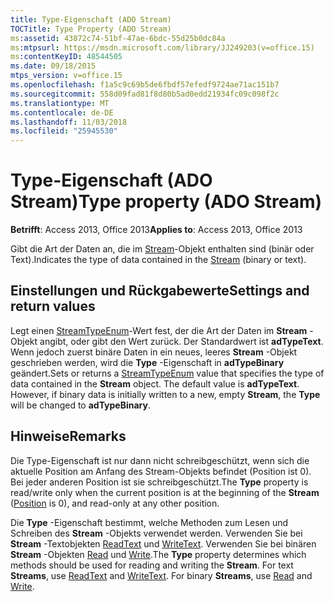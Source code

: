 ```yaml
---
title: Type-Eigenschaft (ADO Stream)
TOCTitle: Type Property (ADO Stream)
ms:assetid: 43872c74-51bf-47ae-6bdc-55d25b0dc84a
ms:mtpsurl: https://msdn.microsoft.com/library/JJ249203(v=office.15)
ms:contentKeyID: 48544505
ms.date: 09/18/2015
mtps_version: v=office.15
ms.openlocfilehash: f1a5c9c69b5de6fbdf57efedf9724ae71ac151b7
ms.sourcegitcommit: 558d09fad81f8d80b5ad0edd21934fc09c098f2c
ms.translationtype: MT
ms.contentlocale: de-DE
ms.lasthandoff: 11/03/2018
ms.locfileid: "25945530"
---
```

# <a name="type-property-ado-stream"></a><span data-ttu-id="4a97c-102">Type-Eigenschaft (ADO Stream)</span><span class="sxs-lookup"><span data-stu-id="4a97c-102">Type property (ADO Stream)</span></span>


<span data-ttu-id="4a97c-103">**Betrifft**: Access 2013, Office 2013</span><span class="sxs-lookup"><span data-stu-id="4a97c-103">**Applies to**: Access 2013, Office 2013</span></span>

<span data-ttu-id="4a97c-104">Gibt die Art der Daten an, die im [Stream](stream-object-ado.md)-Objekt enthalten sind (binär oder Text).</span><span class="sxs-lookup"><span data-stu-id="4a97c-104">Indicates the type of data contained in the [Stream](stream-object-ado.md) (binary or text).</span></span>

## <a name="settings-and-return-values"></a><span data-ttu-id="4a97c-105">Einstellungen und Rückgabewerte</span><span class="sxs-lookup"><span data-stu-id="4a97c-105">Settings and return values</span></span>

<span data-ttu-id="4a97c-p101">Legt einen [StreamTypeEnum](streamtypeenum.md)-Wert fest, der die Art der Daten im **Stream** -Objekt angibt, oder gibt den Wert zurück. Der Standardwert ist **adTypeText**. Wenn jedoch zuerst binäre Daten in ein neues, leeres **Stream** -Objekt geschrieben werden, wird die **Type** -Eigenschaft in **adTypeBinary** geändert.</span><span class="sxs-lookup"><span data-stu-id="4a97c-p101">Sets or returns a [StreamTypeEnum](streamtypeenum.md) value that specifies the type of data contained in the **Stream** object. The default value is **adTypeText**. However, if binary data is initially written to a new, empty **Stream**, the **Type** will be changed to **adTypeBinary**.</span></span>

## <a name="remarks"></a><span data-ttu-id="4a97c-109">Hinweise</span><span class="sxs-lookup"><span data-stu-id="4a97c-109">Remarks</span></span>

<span data-ttu-id="4a97c-110">Die Type-Eigenschaft ist nur dann nicht schreibgeschützt, wenn sich die aktuelle Position am Anfang des Stream-Objekts befindet (Position ist 0). Bei jeder anderen Position ist sie schreibgeschützt.</span><span class="sxs-lookup"><span data-stu-id="4a97c-110">The **Type** property is read/write only when the current position is at the beginning of the **Stream** ([Position](position-property-ado.md) is 0), and read-only at any other position.</span></span>

<span data-ttu-id="4a97c-p102">Die **Type** -Eigenschaft bestimmt, welche Methoden zum Lesen und Schreiben des **Stream** -Objekts verwendet werden. Verwenden Sie bei **Stream** -Textobjekten [ReadText](readtext-method-ado.md) und [WriteText](writetext-method-ado.md). Verwenden Sie bei binären **Stream** -Objekten [Read](read-method-ado.md) und [Write](write-method-ado.md).</span><span class="sxs-lookup"><span data-stu-id="4a97c-p102">The **Type** property determines which methods should be used for reading and writing the **Stream**. For text **Streams**, use [ReadText](readtext-method-ado.md) and [WriteText](writetext-method-ado.md). For binary **Streams**, use [Read](read-method-ado.md) and [Write](write-method-ado.md).</span></span>


